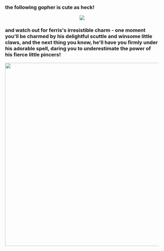 ### the following gopher is cute as heck!
<div align="center">
<img src="https://go.dev/blog/gopher/vinyl.jpg" >
</div>

### and watch out for ferris's irresistible charm - one moment you'll be charmed by his delightful scuttle and winsome little claws, and the next thing you know, he'll have you firmly under his adorable spell, daring you to underestimate the power of his fierce little pincers!

<div align="center">
<img src="https://repository-images.githubusercontent.com/519881657/5973baf9-a809-4012-9f8b-4964c0ef15f4" width="600">
</div>
